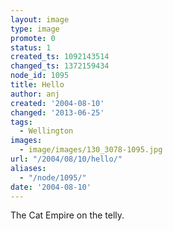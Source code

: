 ```yaml
---
layout: image
type: image
promote: 0
status: 1
created_ts: 1092143514
changed_ts: 1372159434
node_id: 1095
title: Hello
author: anj
created: '2004-08-10'
changed: '2013-06-25'
tags:
  - Wellington
images:
  - image/images/130_3078-1095.jpg
url: "/2004/08/10/hello/"
aliases:
  - "/node/1095/"
date: '2004-08-10'
---
```

The Cat Empire on the telly.
